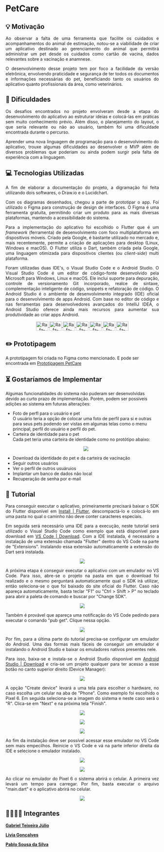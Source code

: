 # PetCare

<h2>💡 Motivação</h2>

<p align="justify">
Ao observar a falta de uma ferramenta que facilite os cuidados e acompanhamentos do animal de estimação, notou-se a viabilidade de criar um aplicativo destinado ao gerenciamento do animal que permitirá administrar um pet desde os cuidados como cartão de vacina, dados relevantes sobre a vacinação e anamnese.
</p>

<p align="justify">
O desenvolvimento desse projeto tem por foco a facilidade da versão eletrônica, envolvendo praticidade e segurança de ter todos os documentos e informações necessárias do pet, beneficiando tanto os usuários do aplicativo quanto profissionais da área, como veterinários.
</p>

<h2>💪 Dificuldades</h2>

<p align="justify">
Os desafios encontrados no projeto envolveram desde a etapa do desenvolvimento do aplicativo ao estruturar ideias e colocá-las em práticas sem muito conhecimento prévio. Além disso, o planejamento do layout, o que seria relevante ou não ao usuário, também foi uma dificuldade encontrada durante o percurso. 
</p>

<p align="justify">
Aprender uma nova linguagem de programação para o desenvolvimento do aplicativo, trouxe algumas dificuldades ao desenvolver o MVP além de diversos problemas que poderiam ou ainda podem surgir pela falta de experiência com a linguagem.  
</p>


<h2>💻 Tecnologias Utilizadas</h2>
<p align="justify">
A fim de elaborar a documentação do projeto, a digramação foi feita utilizando dois softwares, o Draw.io e o Lucidchart.
</p>

<p align="justify">
Com os diagramas desenhados, chegou a parte de prototipar o app. Foi utilizado o Figma para construção de design de interfaces. O Figma é uma ferramenta gratuita, permitindo criar um produto para as mais diversas plataformas, mantendo a acessibilidade do sistema.
</p>

<p align="justify">
Para a implementação do aplicativo foi escolhido o Flutter que é um <i>framework</i> (ferramenta) de desenvolvimento com foco multiplataforma em dispositivos móveis. Criado pela Google, é bastante utilizado no mercado e, mais recentemente, permite a criação de aplicações para desktop (Linux, Windows e macOS). O Flutter utiliza o Dart, também criada pela Google, uma linguagem otimizada para dispositivos clientes (ou <i>client-side</i>) multi plataforma.
</p>
  
<p align="justify">
Foram utilizadas duas IDE's, o Visual Studio Code e o Android Studio. O Visual Studio Code é um editor de código-fonte desenvolvido pela Microsoft para Windows, Linux e macOS. Ele inclui suporte para depuração, controle de versionamento Git incorporado, realce de sintaxe, complementação inteligente de código, snippets e refatoração de código. O Android Studio é o ambiente de desenvolvimento integrado (IDE) oficial para o desenvolvimento de apps Android. Com base no editor de código e nas ferramentas para desenvolvedores avançados do IntelliJ IDEA, o Android Studio oferece ainda mais recursos para aumentar sua produtividade ao criar apps Android.
</p>



<div style="display: inline_block" align="center">
  
<a href="https://www.drawio.com/">
<img align="center" alt="Rafa-HTML" height="30" width="40" src="img/draw.png">
</a>
  
<a href="https://www.lucidchart.com/pages/pt">
<img align="center" alt="Rafa-HTML" height="30" width="40" src="img/lucid.png">
</a>
  
<a href="https://www.figma.com/">
<img align="center" alt="Rafa-HTML" height="30" width="40" src="https://raw.githubusercontent.com/devicons/devicon/master/icons/figma/figma-original.svg">
</a>
  
<a href="https://flutter.dev/">
<img align="center" alt="Rafa-HTML" height="30" width="40" src="https://raw.githubusercontent.com/devicons/devicon/master/icons/flutter/flutter-original.svg">
</a>
  
<a href="https://dart.dev/">
<img align="center" alt="Rafa-HTML" height="30" width="40" src="https://raw.githubusercontent.com/devicons/devicon/master/icons/dart/dart-original.svg">
</a>
  
<a href="https://code.visualstudio.com/">
<img align="center" alt="Rafa-HTML" height="30" width="40" src="https://raw.githubusercontent.com/devicons/devicon/master/icons/vscode/vscode-original.svg">
</a>

<a href="https://developer.android.com/studio">
<img align="center" alt="Rafa-HTML" height="30" width="40" src="https://raw.githubusercontent.com/devicons/devicon/master/icons/androidstudio/androidstudio-original.svg">
</a>
  
</div>

<h2>✏️ Prototipagem</h2>

A prototipagem foi criada no Figma como mencionado. E pode ser encontrada em [Prototipagem PetCare](https://www.figma.com/file/YonoXbSKjghswpb4J8TaaO/Pet-Care?type=design&node-id=0%3A1&mode=design&t=jSo65QcuTjvafGY1-1)

<h2>⏳ Gostaríamos de Implementar</h2>

Algumas funcionalidades do sistema não puderam ser desenvolvidas devido ao curto prazo de implementação. Porém, podem ser possíveis adições ao sistema em futuras alterações:

<ul>
  <li>Foto de perfl para o usuário e pet</li>
    O usuário teria a opção de colocar uma foto de perfil para si e outras para seus pets podendo ser vistas em algumas telas como o menu principal, perfil do usuário e perfil do pet. 
  <li>Carteira de identidade para o pet</li>
    Cada pet teria uma carteira de identidade como no protótipo abaixo:
    <p align="center">
      <img src="img/identidadePet">
    </p>
    
  <li>Download da identidade do pet e da carteira de vacinação</li>
  <li>Seguir outros usuários</li>
  <li>Ver o perfil de outros usuáruios</li>
  <li>Implantar um banco de dados não local</li>
  <li>Recuperação de senha por e-mail</li>
</ul>

<h2>📢 Tutorial</h2>

<p align="justify">
Para conseguir executar o aplicativo, primeiramente precisará baixar o SDK do Flutter disponível em <a href="https://docs.flutter.dev/get-started/install">Install | Flutter</a>, descompactá-lo e colocá-lo em uma pasta no qual o caminho não deve conter caracteres especiais.
</p>

<p align="justify">
Em seguida será necessário uma IDE para a execução, neste tutorial será utilizado o Visual Studio Code como exemplo que está disponível para download em <a href="https://code.visualstudio.com/">VS Code | Download</a>. Com a IDE instalada, é necessário a instalação de uma extensão chamada "Flutter" dentro do VS Code na parte de "Extensions". Instalando essa extensão automaticamente a extensão do Dart será instalada. 
</p>

<p align="center">
<img src="img/extension.png">
</p>

<p align="justify">
A próxima etapa é conseguir executar o aplicativo com um emulador no VS Code. Para isso, abre-se o projeto na pasta em que o download foi realizado e o mesmo perguntará automaticamente qual o SDK irá utilizar, então seleciona-se o que foi baixado do site oficial do Flutter. Caso não apareça automaticamente, basta teclar "F1" ou "Ctrl > Shift > P" no teclado para abrir a paleta de comando e buscar por "Change SDK".
</p>

<p align="center">
<img src="img/change_sdk.png">
</p>

<p align="justify">
Também é provável que apareça uma notificação do VS Code pedindo para executar o comando "pub get". Clique nessa opção.
</p>

<p align="center">
<img src="img/pub_get.png">
</p>

<p align="justify">
Por fim, para a última parte do tutorial precisa-se configurar um emulador do Android. Uma das formas mais fáceis de conseguir um emulador é instalando o Android Studio e baixar os emuladores nativos presentes nele. 
</p>

<p align="justify">
Para isso, baixa-se e instala-se o Android Studio disponível em <a href="https://developer.android.com/studio">Android Studio | Download</a> e cria-se um projeto qualquer para ter acesso a esse botão no canto superior direito (Device Manager):
</p>

<p align="center">
<img src="img/device_manager.png">
</p>

<p align="justify">
A opção "Create device" levará a uma tela para escolher o hardware, no caso escolha um celular na aba de "Phone". Como exemplo foi escolhido o Pixel 6. Em seguida seleciona-se a imagem do sistema e neste caso será o "R". Clica-se em "Next" e na próxima tela "Finish". 
</p>

<p align="center">
<img src="img/create.png">
</p>

<p align="center">
<img src="img/hardware.png">
</p>

<p align="center">
<img src="img/imagem.png">
</p>

<p align="justify">
Ao fim da instalação deve ser possível acessar esse emulador no VS Code sem mais empecilhos. Reinicie o VS Code e vá na parte inferior direita da IDE e selecione o emulador instalado.
</p>

<p align="center">
<img src="img/em1.png">
</p>

<p align="center">
<img src="img/em2.png">
</p>

<p align="justify">
Ao clicar no emulador do Pixel 6 o sistema abrirá o celular. A primeira vez levará um tempo para carregar. Por fim, basta executar o arquivo "main.dart" e o aplicativo abrirá no celular.
</p>

<p align="center">
<img src="img/final.png">
</p>


<h2>👨‍💻👩‍💻 Integrantes</h2>

**[Gabriel Teixeira Júlio](https://github.com/Kingdrasill)**

**[Lívia Gonçalves](https://github.com/Livia-Goncalves-01)**

**[Pablo Sousa da Silva](https://github.com/pablossousa)**
